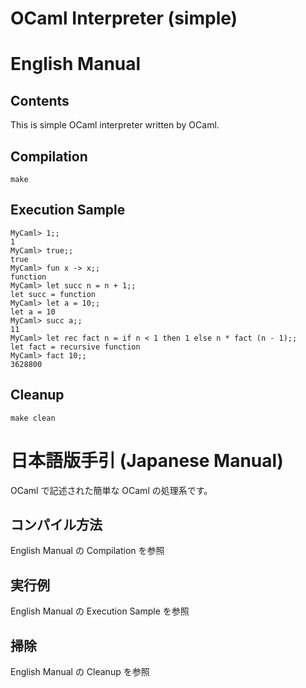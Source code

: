 # OCaml Interpreter (simple)

# English Manual

## Contents
This is simple OCaml interpreter written by OCaml.

## Compilation
```
make
```

## Execution Sample

```
MyCaml> 1;;
1
MyCaml> true;;
true
MyCaml> fun x -> x;;
function
MyCaml> let succ n = n + 1;;
let succ = function
MyCaml> let a = 10;;
let a = 10
MyCaml> succ a;;
11
MyCaml> let rec fact n = if n < 1 then 1 else n * fact (n - 1);;
let fact = recursive function
MyCaml> fact 10;;
3628800
```

## Cleanup
```
make clean
```

# 日本語版手引 (Japanese Manual)

OCaml で記述された簡単な OCaml の処理系です。

## コンパイル方法
English Manual の Compilation を参照

## 実行例
English Manual の Execution Sample を参照

## 掃除
English Manual の Cleanup を参照
